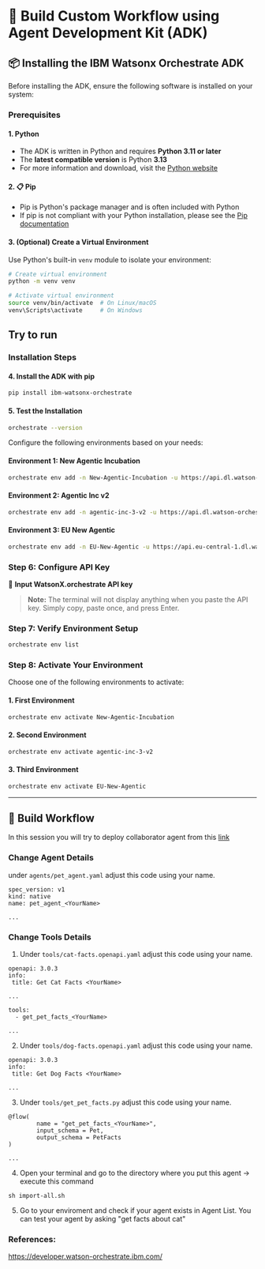 # 🚀 Build Custom Workflow using Agent Development Kit (ADK)

## 📦 Installing the IBM Watsonx Orchestrate ADK

Before installing the ADK, ensure the following software is installed on your system:

### Prerequisites

#### 1. Python
- The ADK is written in Python and requires **Python 3.11 or later**
- The **latest compatible version** is Python **3.13**
- For more information and download, visit the [Python website](https://www.python.org/downloads/)

#### 2. 📋 Pip
- Pip is Python's package manager and is often included with Python
- If pip is not compliant with your Python installation, please see the [Pip documentation](https://pip.pypa.io/en/stable/installation/)

#### 3.  (Optional) Create a Virtual Environment

Use Python's built-in `venv` module to isolate your environment:

```bash
# Create virtual environment
python -m venv venv

# Activate virtual environment
source venv/bin/activate  # On Linux/macOS
venv\Scripts\activate     # On Windows
```

## Try to run 

### Installation Steps

#### 4. Install the ADK with pip

```bash
pip install ibm-watsonx-orchestrate
```

#### 5. Test the Installation

```bash
orchestrate --version
```

Configure the following environments based on your needs:

#### Environment 1: New Agentic Incubation
```bash
orchestrate env add -n New-Agentic-Incubation -u https://api.dl.watson-orchestrate.ibm.com/instances/20250606-1001-3583-008e-cbf8fc63ad50
```

#### Environment 2: Agentic Inc v2
```bash
orchestrate env add -n agentic-inc-3-v2 -u https://api.dl.watson-orchestrate.ibm.com/instances/20250716-0744-0171-9068-76c0bcc785f2
```

#### Environment 3: EU New Agentic
```bash
orchestrate env add -n EU-New-Agentic -u https://api.eu-central-1.dl.watson-orchestrate.ibm.com/instances/20250606-1011-3513-90be-63ab3ed9d664
```

### Step 6: Configure API Key
🔑 **Input WatsonX.orchestrate API key**

> **Note:** The terminal will not display anything when you paste the API key. Simply copy, paste once, and press Enter.

### Step 7: Verify Environment Setup
```bash
orchestrate env list
```

### Step 8: Activate Your Environment

Choose one of the following environments to activate:

#### 1. First Environment
```bash
orchestrate env activate New-Agentic-Incubation
```

#### 2. Second Environment
```bash
orchestrate env activate agentic-inc-3-v2
```

#### 3. Third Environment
```bash
orchestrate env activate EU-New-Agentic
```

---

## 🤖 Build Workflow

In this session you will try to deploy collaborator agent from this <a href="https://github.com/IBM/ibm-watsonx-orchestrate-adk/tree/main/examples/flow_builder/get_pet_facts">link</a>

### Change Agent Details

under ```agents/pet_agent.yaml``` adjust this code using your name.

```
spec_version: v1
kind: native
name: pet_agent_<YourName>

...

```

### Change Tools Details

1. Under ```tools/cat-facts.openapi.yaml``` adjust this code using your name.

```
openapi: 3.0.3
info:
 title: Get Cat Facts <YourName>

...

tools:
  - get_pet_facts_<YourName>

...

```

2. Under ```tools/dog-facts.openapi.yaml``` adjust this code using your name.

```
openapi: 3.0.3
info:
 title: Get Dog Facts <YourName>

...

```

3. Under ```tools/get_pet_facts.py``` adjust this code using your name.

```
@flow(
        name = "get_pet_facts_<YourName>",
        input_schema = Pet,
        output_schema = PetFacts
)

...

```

4. Open your terminal and go to the directory where you put this agent -> execute this command

```
sh import-all.sh
```

5. Go to your enviroment and check if your agent exists in Agent List. You can test your agent by asking "get facts about cat"

### References:
https://developer.watson-orchestrate.ibm.com/
